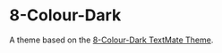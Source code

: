 # 8-Colour-Dark

A theme based on the [8-Colour-Dark TextMate Theme](http://colorsublime.com/theme/8-Colour-Dark).
